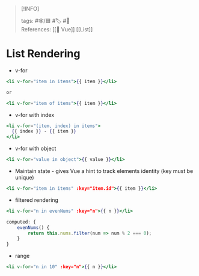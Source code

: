 
> [!INFO]
> 
> tags:  #🕸️/🟦 #🏷️ #📜️  
> References: [[💚 Vue]] [[List]]


# List Rendering

- v-for

```jsx
<li v-for="item in items">{{ item }}</li>

or

<li v-for="item of items">{{ item }}</li>
```

- v-for with index

```jsx
<li v-for="(item, index) in items">
  {{ index }} - {{ item }}
</li>
```

- v-for with object

```jsx
<li v-for="value in object">{{ value }}</li>
```

- Maintain state - gives Vue a hint to track elements identity (key must be unique)

```jsx
<li v-for="item in items" :key="item.id">{{ item }}</li>
```

- filtered rendering

```jsx
<li v-for="n in evenNums" :key="n">{{ n }}</li>

computed: {
	evenNums() {
		return this.nums.filter(num => num % 2 === 0);
	}
}
```

- range

```jsx
<li v-for="n in 10" :key="n">{{ n }}</li>
```
